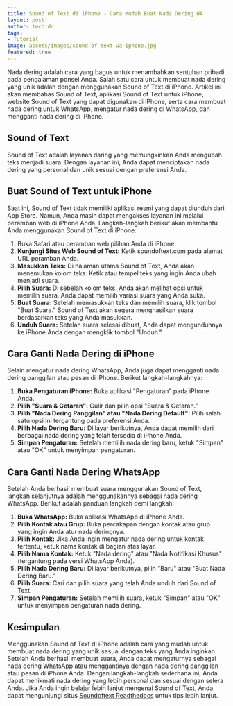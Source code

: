 ```yaml
---
title: Sound of Text di iPhone - Cara Mudah Buat Nada Dering WA
layout: post
author: techidn
tags:
- Tutorial
image: assets/images/sound-of-text-wa-iphone.jpg
featured: true
---
```


Nada dering adalah cara yang bagus untuk menambahkan sentuhan pribadi pada pengalaman ponsel Anda. Salah satu cara untuk membuat nada dering yang unik adalah dengan menggunakan Sound of Text di iPhone. Artikel ini akan membahas Sound of Text, aplikasi Sound of Text untuk iPhone, website Sound of Text yang dapat digunakan di iPhone, serta cara membuat nada dering untuk WhatsApp, mengatur nada dering di WhatsApp, dan mengganti nada dering di iPhone.

## Sound of Text
Sound of Text adalah layanan daring yang memungkinkan Anda mengubah teks menjadi suara. Dengan layanan ini, Anda dapat menciptakan nada dering yang personal dan unik sesuai dengan preferensi Anda.

## Buat Sound of Text untuk iPhone
Saat ini, Sound of Text tidak memiliki aplikasi resmi yang dapat diunduh dari App Store. Namun, Anda masih dapat mengakses layanan ini melalui peramban web di iPhone Anda. Langkah-langkah berikut akan membantu Anda menggunakan Sound of Text di iPhone:
1.	Buka Safari atau peramban web pilihan Anda di iPhone.
2.	**Kunjungi Situs Web Sound of Text:** Ketik soundoftext.com pada alamat URL peramban Anda.
3.	**Masukkan Teks:** Di halaman utama Sound of Text, Anda akan menemukan kolom teks. Ketik atau tempel teks yang ingin Anda ubah menjadi suara.
4.	**Pilih Suara:** Di sebelah kolom teks, Anda akan melihat opsi untuk memilih suara. Anda dapat memilih variasi suara yang Anda suka.
5.	**Buat Suara:** Setelah memasukkan teks dan memilih suara, klik tombol "Buat Suara." Sound of Text akan segera menghasilkan suara berdasarkan teks yang Anda masukkan.
6.	**Unduh Suara:** Setelah suara selesai dibuat, Anda dapat mengunduhnya ke iPhone Anda dengan mengklik tombol "Unduh."

## Cara Ganti Nada Dering di iPhone
Selain mengatur nada dering WhatsApp, Anda juga dapat mengganti nada dering panggilan atau pesan di iPhone. Berikut langkah-langkahnya:
1.	**Buka Pengaturan iPhone:** Buka aplikasi "Pengaturan" pada iPhone Anda.
2.	**Pilih "Suara & Getaran":** Gulir dan pilih opsi "Suara & Getaran."
3.	**Pilih "Nada Dering Panggilan" atau "Nada Dering Default":** Pilih salah satu opsi ini tergantung pada preferensi Anda.
4.	**Pilih Nada Dering Baru:** Di layar berikutnya, Anda dapat memilih dari berbagai nada dering yang telah tersedia di iPhone Anda.
5.	**Simpan Pengaturan:** Setelah memilih nada dering baru, ketuk "Simpan" atau "OK" untuk menyimpan pengaturan.

## Cara Ganti Nada Dering WhatsApp
Setelah Anda berhasil membuat suara menggunakan Sound of Text, langkah selanjutnya adalah menggunakannya sebagai nada dering WhatsApp. Berikut adalah panduan langkah demi langkah:
1.	**Buka WhatsApp:** Buka aplikasi WhatsApp di iPhone Anda.
2.	**Pilih Kontak atau Grup:** Buka percakapan dengan kontak atau grup yang ingin Anda atur nada deringnya.
3.	**Pilih Kontak:** Jika Anda ingin mengatur nada dering untuk kontak tertentu, ketuk nama kontak di bagian atas layar.
4.	**Pilih Nama Kontak:** Ketuk "Nada dering" atau "Nada Notifikasi Khusus" (tergantung pada versi WhatsApp Anda).
5.	**Pilih Nada Dering Baru:** Di layar berikutnya, pilih "Baru" atau "Buat Nada Dering Baru."
6.	**Pilih Suara:** Cari dan pilih suara yang telah Anda unduh dari Sound of Text.
7.	**Simpan Pengaturan:** Setelah memilih suara, ketuk "Simpan" atau "OK" untuk menyimpan pengaturan nada dering.

## Kesimpulan
Menggunakan Sound of Text di iPhone adalah cara yang mudah untuk membuat nada dering yang unik sesuai dengan teks yang Anda inginkan. Setelah Anda berhasil membuat suara, Anda dapat mengaturnya sebagai nada dering WhatsApp atau menggantinya dengan nada dering panggilan atau pesan di iPhone Anda. Dengan langkah-langkah sederhana ini, Anda dapat menikmati nada dering yang lebih personal dan sesuai dengan selera Anda. Jika Anda ingin belajar lebih lanjut mengenai Sound of Text, Anda dapat mengunjungi situs [Soundoftext Readthedocs](https://soundoftext.readthedocs.io/) untuk tips lebih lanjut.
